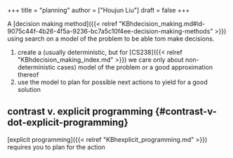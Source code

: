 +++
title = "planning"
author = ["Houjun Liu"]
draft = false
+++

A [decision making method]({{< relref "KBhdecision_making.md#id-9075c44f-4b26-4f5a-9236-bc7a5c10f4ee-decision-making-methods" >}}) using search on a model of the problem to be able tom make decisions.

1.  create a (usually deterministic, but for [CS238]({{< relref "KBhdecision_making_index.md" >}}) we care only about non-deterministic cases) model of the problem or a good approximation thereof
2.  use the model to plan for possible next actions to yield for a good solution


## contrast v. explicit programming {#contrast-v-dot-explicit-programming}

[explicit programming]({{< relref "KBhexplicit_programming.md" >}}) requires you to plan for the action
